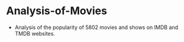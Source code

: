 # Analysis-of-Movies
- Analysis of the popularity of 5802 movies and shows on IMDB and TMDB websites. 
